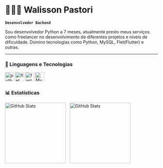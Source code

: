 # 👨🏽‍💻 Walisson Pastori

**`Desenvolvedor Backend`**

Sou desenvolvedor Python a 7 meses, atualmente presto 
meus serviços como freelancer no desenvolvimento de
diferentes projetos e níveis de dificuldade. Domino 
tecnologias como Python, MySQL, Flet(Flutter) e outras.

---

### 🤖 Linguagens e Tecnologias

<img 
    align="left"
    alt="python"
    title="python"
    width="30px"
    style="padding-rigth: 10px;"
    src="https://cdn.jsdelivr.net/gh/devicons/devicon@latest/icons/python/python-original.svg" 
/>

<img 
    align="left"
    alt="flet"
    title="flet"
    width="30px"
    style="padding-rigth: 10px;"
    src="https://styles.redditmedia.com/t5_7jr5wm/styles/communityIcon_juop9fv9z76a1.png" 
/>

<img 
    align="left"
    alt="fastapi"
    title="fastapi"
    width="30px"
    style="padding-rigth: 10px;"
    src="https://cdn.jsdelivr.net/gh/devicons/devicon@latest/icons/fastapi/fastapi-original.svg" 
/>
          
<img 
    align="left"
    alt="MySQL"
    title="MySQL"
    width="30px"
    style="padding-rigth: 10px;"
    src="https://cdn.jsdelivr.net/gh/devicons/devicon@latest/icons/mysql/mysql-original.svg" 
/>
          
<br/>
<br/>

### 📊 Estatísticas

<p>
  <img 
    align="left" 
    alt="GitHub Stats" 
    height="200" 
    style="padding-right: 10px;" 
    src="https://github-readme-stats.vercel.app/api?username=WalissonP&show_icons=true&theme=tokyonight&include_all_commits=true&locale=pt-br" 
  />

<img 
      align="left" 
      alt="GitHub Stats" 
      height="200" 
      src="https://github-readme-stats.vercel.app/api/top-langs/?username=WalissonP&theme=tokyonight&layout=compact&custom_title=Tecnologias&langs_count=9" 
  />

</p>
